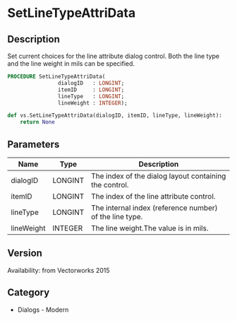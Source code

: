 # SetLineTypeAttriData

## Description
Set current choices for the line attribute dialog control.  Both the line type and the line weight in mils can be specified.

```pascal
PROCEDURE SetLineTypeAttriData(
				dialogID   : LONGINT;
				itemID     : LONGINT;
				lineType   : LONGINT;
				lineWeight : INTEGER);
```

```python
def vs.SetLineTypeAttriData(dialogID, itemID, lineType, lineWeight):
    return None
```

## Parameters
|Name|Type|Description|
|---|---|---|
|dialogID|LONGINT|The index of the dialog layout containing the control.|
|itemID|LONGINT|The index of the line attribute control.|
|lineType|LONGINT|The internal index (reference number) of the line type.|
|lineWeight|INTEGER|The line weight.The value is in mils.|

## Version
Availability: from Vectorworks 2015

## Category
* Dialogs - Modern

